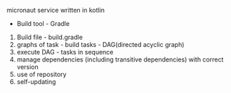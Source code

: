
micronaut service written in kotlin 

* Build tool - Gradle

1) Build file - build.gradle
2) graphs of task - build tasks - DAG(directed acyclic graph)
3) execute DAG - tasks in sequence
4) manage dependencies (including transitive dependencies) with correct version
5) use of repository
6) self-updating